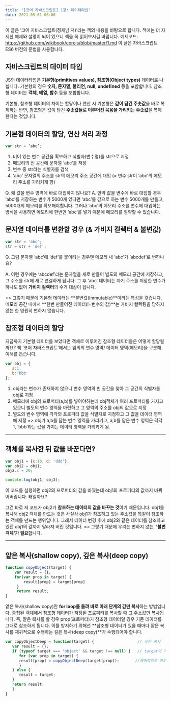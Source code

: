 ```yaml
---
title: "[코어 자바스크립트] 1장: 데이터타입"
date: 2021-05-01 08:00
---
```


 이 글은 ‘코어 자바스크립트(정재남 저)’라는 책의 내용을 바탕으로 합니다.
 책에는 더 자세한 예제와 설명이 되어 있으니 책을 꼭 읽어보시길 바랍니다.
 예제코드: https://github.com/wikibook/corejs/blob/master/1.md
 이 글은 자바스크립트 ES6 버전의 문법을 사용합니다.

## 자바스크립트의 데이터 타입

JS의 데이터타입은 **기본형(primitives values), 참조형(Object types)** 데이터로 나뉩니다. 기본형의 경우 **숫자, 문자열, 불리언, null, undefined** 등을 포함합니다. 참조형 데이터는 **객체, 배열, 함수** 등을 포함합니다.

기본형, 참조형 데이터의 차이는 할당이나 연산 시 기본형은 **값이 담긴 주솟값**을 바로 복제하는 반면, 참조형은 값이 담긴 **주솟값들로 이루어진 묶음을 가리키는 주솟값**을 복제한다는 것입니다.


## 기본형 데이터의 할당, 연산 처리 과정

```javascript
var str = ‘abc’;
```

1. 비어 있는 변수 공간을 확보하고 식별자(변수명)를 str으로 지정
2. 메모리의 빈 공간에 문자열 ‘abc’를 저장
3. 변수 중 str라는 식별자를 검색
4. ‘abc’ 문자열의 주소를 str의 메모리 주소 공간에 대입 (= 변수 str이 ‘abc’의 메모리 주소를 가리키게 함)

Q. 왜 값을 변수 영역에 바로 대입하지 않나요?
A. 만약 값을 변수에 바로 대입할 경우 ‘abc’를 저장하는 변수가 5000개 있다면 ‘abc’를 값으로 하는 변수 5000개를 만들고, 5000개의 메모리를 확보해야합니다. 그러나 ‘abc’의 메모리 주소를 변수에 대입하는 방식을 사용하면 메모리에 한번만 ‘abc’를 넣기 때문에 메모리를 절약할 수 있습니다.

## 문자열 데이터를 변환할 경우 (& 가비지 컬렉터 & 불변값)

```javascript
var str = 'abc';
str = str + 'def';
```
Q. 그럼 문자열 ‘abc’에 ‘def’를 붙이려는 경우엔 메모리 내 ‘abc’가 ‘abcdef’로 변하나요?

A. 이런 경우에는 ‘abcdef’라는 문자열을 새로 만들어 별도의 메모리 공간에 저장하고, 그 주소를 str에 새로 연결하게 됩니다. 그 후 ‘abc’ 데이터는 자기 주소를 저장한 변수가 하나도 없어 **가비지 컬렉터**의 수거 대상이 됩니다.

=> 그렇기 때문에 기본형 데이터는 **불변값(Immutable)**이라는 특성을 갖습니다. 메모리 공간 내에서 **한번 만들어진 데이터(!=변수의 값)**는 가비지 컬렉팅을 당하지 않는 한 영원히 변하지 않습니다.

## 참조형 데이터의 할당

지금까지 기본형 데이터를 보았다면 객체로 이루어진 참조형 데이터들은 어떻게 할당될까요? 책 ‘코어 자바스크립트’에서는 임의의 변수 영역/ 데이터 영역(메모리)을 구분해 이해를 돕습니다.

```javascript
var obj = {
   a:1,
   b:'bbb'
};
```
1. obj라는 변수가 존재하지 않으니 변수 영역의 빈 공간을 찾아 그 공간의 식별자를 obj로 지정
2. 메모리에 obj의 프로퍼티(a,b)를 넣어야하는데 obj객체가 여러 프로퍼티를 가지고 있으니 별도의 변수 영역을 마련하고 그 영역의 주소를 obj의 값으로 지정
3. 별도의 변수 영역에 각각의 프로퍼티 값을 식별자로 지정하고 그 값을 데이터 영역에 지정
=> obj가 a,b를 담는 변수 영역을 가리키고, a,b를 담은 변수 영역은 각각 1, ‘bbb’라는 값을 가지는 데이터 영역을 가리키게 됨.

---------------------------------------

## 객체를 복사한 뒤 값을 바꾼다면?

```javascript
var obj1 = {c:10, d: 'ddd'};
var obj2 = obj1;
obj2.c = 20;

console.log(obj1, obj2); 
````
이 코드를 실행하면 obj2의 프로퍼티의 값을 바꿨는데 obj1의 프로퍼티의 값까지 바뀌어버립니다. 왜일까요?

그건 바로 저 코드가 obj2가 **참조하는 데이터의 값을 바꾸는 것**이기 때문입니다. obj1를 복사해 obj2 객체를 만드는 것은 사실상 obj1가 참조하고 있는 주소값을 똑같이 참조하는 객체를 만드는 행위입니다. 그래서 데이터 변경 후에 obj2와 같은 데이터를 참조하고 있던 obj1의 값까지 달라져 버린 것입니다.
=> 그렇기 때문에 우리는 변하지 않는, **‘불변 객체‘가 필요**합니다.

---------------------------------------

## 얕은 복사(shallow copy), 깊은 복사(deep copy)
```javascript
function copyObject(target) {
	var result = {};
	for(var prop in target) {
		result[prop] = target[prop]
     }
     return result;
}
```
얕은 복사(shallow copy)란 **for loop를 돌려 바로 아래 단계의 값만 복사**하는 방법입니다. 중첩된 객체에서 참조형 데이터가 저장된 프로퍼티를 복사할 때 그 주소값만 복사됩니다. 즉, 얕은 복사를 할 경우 prop(프로퍼티)가 참조형 데이터일 경우 기존 데이터를 그대로 참조하게 됩니다. 이를 방지하기 위해선 **참조형 데이터가 있을 때마다 얕은 복사를 재귀적으로 수행하는 깊은 복사(deep copy)**가 수행되어야 합니다.

```javascript
var copyObjectDeep = function(target) {                   // 깊은 복사
   var result = {};
   if (typeof target === 'object' && target !== null) {   // target이 객체인 경우
      for (var prop in target) {
      result[prop] = copyObjectDeep(target[prop]);       //재귀적으로 카피
      }
   } else {
      result = target;
   }
   return result;
   }
}            
```